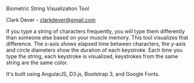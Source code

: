 Biometric String Visualization Tool

Clark Dever - clarkdever@gmail.com

If you type a string of characters frequently, you will type them differently than someone else based on your muscle memory. This tool visualizes that difference. The x-axis shows elapsed time between characters, the y-axis and circle diameters show the duration of each keystroke. Each time you type the string, each keystroke is visualized, keystrokes from the same string are the same color.

It's built using AngularJS, D3.js, Bootstrap 3, and Google Fonts.
